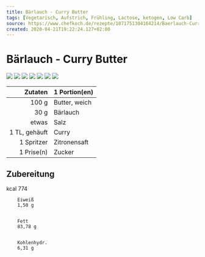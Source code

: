 ```yaml
---
title: Bärlauch - Curry Butter
tags: [Vegetarisch, Aufstrich, Frühling, Lactose, ketogen, Low Carb]
source: https://www.chefkoch.de/rezepte/1871751304164214/Baerlauch-Curry-Butter.html
created: 2020-04-21T19:22:24.127+02:00
---
```


# Bärlauch - Curry Butter

![](https://img.chefkoch-cdn.de/rezepte/1871751304164214/bilder/350913/crop-360x240/baerlauch-curry-butter.jpg) ![](https://img.chefkoch-cdn.de/rezepte/1871751304164214/bilder/809776/crop-360x240/baerlauch-curry-butter.jpg) ![](https://img.chefkoch-cdn.de/rezepte/1871751304164214/bilder/695158/crop-360x240/baerlauch-curry-butter.jpg) ![](https://img.chefkoch-cdn.de/rezepte/1871751304164214/bilder/802822/crop-360x240/baerlauch-curry-butter.jpg) ![](https://img.chefkoch-cdn.de/rezepte/1871751304164214/bilder/360401/crop-360x240/baerlauch-curry-butter.jpg) ![](https://img.chefkoch-cdn.de/rezepte/1871751304164214/bilder/1111398/crop-360x240/baerlauch-curry-butter.jpg) ![](https://img.chefkoch-cdn.de/rezepte/1871751304164214/bilder/704240/crop-360x240/baerlauch-curry-butter.jpg)

|   **Zutaten** | 1 Portion(en) |
| ------------: | :------------ |
|         100 g | Butter, weich |
|          30 g | Bärlauch      |
|         etwas | Salz          |
| 1 TL, gehäuft | Curry         |
|    1 Spritzer | Zitronensaft  |
|    1 Prise(n) | Zucker        |

## Zubereitung

kcal
        774
    
    
        Eiweiß
        1,50 g
    
    
        Fett
        83,78 g
    
    
        Kohlenhydr.
        6,31 g